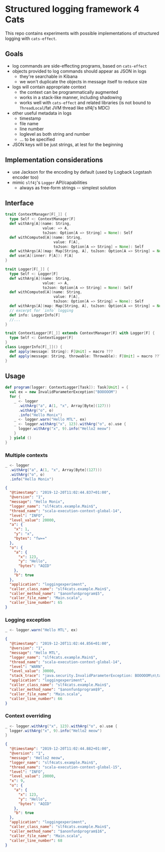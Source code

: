 # Structured logging framework 4 Cats

This repo contains experiments with possible implementations of structured logging with `cats-effect`.

## Goals

 * log commands are side-effecting programs, based on `cats-effect`
 * objects provided to log commands should appear as JSON in logs
   * they're searchable in Kibana
   * we won't duplicate the objects in message itself to reduce size
 * logs will contain appropriate context
   * the context can be programmatically augmented
   * works in a stack-like manner, including shadowing
   * works well with `cats-effect` and related libraries (is not bound to `ThreadLocal`/fat JVM thread like slf4j's MDC)
 * other useful metadata in logs
   * timestamp
   * file name
   * line number
   * loglevel as both string and number
   * ... to be specified
 * JSON keys will be just strings, at lest for the beginning

## Implementation considerations

 * use Jackson for the encoding by default (used by Logback Logstash encoder too)
 * mimic `slf4j`'s `Logger` API/capabilities
    * always as free-form strings -- simplest solution

## Interface

```scala
trait ContextManager[F[_]] {
  type Self <: ContextManager[F]
  def withArg[A](name: String,
                 value: => A,
                 toJson: Option[A => String] = None): Self
  def withComputed[A](name: String,
                      value: F[A],
                      toJson: Option[A => String] = None): Self
  def withArgs[A](map: Map[String, A], toJson: Option[A => String] = None): Self
  def use[A](inner: F[A]): F[A]
}

trait Logger[F[_]] {
  type Self <: Logger[F]
  def withArg[A](name: String,
                 value: => A,
                 toJson: Option[A => String] = None): Self
  def withComputed[A](name: String,
                      value: F[A],
                      toJson: Option[A => String] = None): Self
  def withArgs[A](map: Map[String, A], toJson: Option[A => String] = None): Self
  // excerpt for `info` logging
  def info: LoggerInfo[F]
  //...
}

trait ContextLogger[F[_]] extends ContextManager[F] with Logger[F] {
  type Self <: ContextLogger[F]
}
class LoggerInfo[F[_]]() {
  def apply(message: String): F[Unit] = macro ???
  def apply(message: String, throwable: Throwable): F[Unit] = macro ???
}
```

## Usage

```scala
def program(logger: ContextLogger[Task]): Task[Unit] = {
  val ex = new InvalidParameterException("BOOOOOM")
  for {
    _ <- logger
      .withArg("a", A(1, "x", Array[Byte](127)))
      .withArg("o", o)
      .info("Hello Monix")
    _ <- logger.warn("Hello MTL", ex)
    _ <- logger.withArg("x", 123).withArg("o", o).use {
      logger.withArg("x", 9).info("Hello2 meow")
    }
  } yield ()
}
```

### Multiple contexts
```scala
_ <- logger
  .withArg("a", A(1, "x", Array[Byte](127)))
  .withArg("o", o)
  .info("Hello Monix")
```
```json
{
  "@timestamp": "2019-12-20T11:02:44.837+01:00",
  "@version": "1",
  "message": "Hello Monix",
  "logger_name": "slf4cats.example.Main$",
  "thread_name": "scala-execution-context-global-14",
  "level": "INFO",
  "level_value": 20000,
  "a": {
    "x": 1,
    "y": "x",
    "bytes": "fw=="
  },
  "o": {
    "a": {
      "x": 123,
      "y": "Hello",
      "bytes": "AQID"
    },
    "b": true
  },
  "application": "loggingexperiment",
  "caller_class_name": "slf4cats.example.Main$",
  "caller_method_name": "$anonfun$program$5",
  "caller_file_name": "Main.scala",
  "caller_line_number": 65
}
```

### Logging exception
```scala
_ <- logger.warn("Hello MTL", ex)
```
```json
{
  "@timestamp": "2019-12-20T11:02:44.856+01:00",
  "@version": "1",
  "message": "Hello MTL",
  "logger_name": "slf4cats.example.Main$",
  "thread_name": "scala-execution-context-global-14",
  "level": "WARN",
  "level_value": 30000,
  "stack_trace": "java.security.InvalidParameterException: BOOOOOM\n\tat slf4cats.example.Main$.program(Main.scala:60)\n...",
  "application": "loggingexperiment",
  "caller_class_name": "slf4cats.example.Main$",
  "caller_method_name": "$anonfun$program$9",
  "caller_file_name": "Main.scala",
  "caller_line_number": 66
}
```

### Context overriding
```scala
_ <- logger.withArg("x", 123).withArg("o", o).use {
  logger.withArg("x", 9).info("Hello2 meow")
}
```
```json
{
  "@timestamp": "2019-12-20T11:02:44.882+01:00",
  "@version": "1",
  "message": "Hello2 meow",
  "logger_name": "slf4cats.example.Main$",
  "thread_name": "scala-execution-context-global-15",
  "level": "INFO",
  "level_value": 20000,
  "x": 9,
  "o": {
    "a": {
      "x": 123,
      "y": "Hello",
      "bytes": "AQID"
    },
    "b": true
  },
  "application": "loggingexperiment",
  "caller_class_name": "slf4cats.example.Main$",
  "caller_method_name": "$anonfun$program$16",
  "caller_file_name": "Main.scala",
  "caller_line_number": 68
}
```
